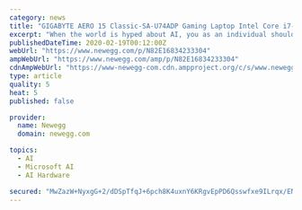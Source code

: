 ```yaml
---
category: news
title: "GIGABYTE AERO 15 Classic-SA-U74ADP Gaming Laptop Intel Core i7-9750H 2.60 GHz 15.6\" 4K/UHD Windows 10 Pro 64-bit"
excerpt: "When the world is hyped about AI, you as an individual should ask and think what AI can really do for you. GIGABYTE went a step further by adapting the perspective and experiences of our users and cooperate with Microsoft Azure to bring you the world’s first AI laptop - the AERO 15 Classic. User preference data passes through the Microsoft ..."
publishedDateTime: 2020-02-19T00:12:00Z
webUrl: "https://www.newegg.com/p/N82E16834233304"
ampWebUrl: "https://www.newegg.com/amp/p/N82E16834233304"
cdnAmpWebUrl: "https://www-newegg-com.cdn.ampproject.org/c/s/www.newegg.com/amp/p/N82E16834233304"
type: article
quality: 5
heat: 5
published: false

provider:
  name: Newegg
  domain: newegg.com

topics:
  - AI
  - Microsoft AI
  - AI Hardware

secured: "MwZazW+NyxgG+2/dDSpTfqJ+6pch8K4uxnY6KRgvEpPD6Qsswfxe9ILrqx/ENYR1kro46g9SB/sZ4pQ/Q5V2lLqkmiwfcw5DV6iufDpWJEUEjlQ9sov2TxUmkdxRg4cpvETTyrnln76tr2eM66Pbl+XlwtXN+xeInqhHReD8QkzepwUeFPU/0W9X3NaHbzmWRXkgEPVwAK2sl4d69c9cL0qTanx+/7RPvB+fJWQIDNcNZOqHPVKcFw1AS+GSh0zPfkkHsaGL+GoCw3st8XkuFIUMXNXYPgGhLKXwBFP7ESqi4umsd+AsVBE+S3uh5ssyW6iKTmMLw6BpXb7MxU2jkTV+Tas0dFF5Uwzv/32POi7mPty0dO1Yk0dCplZ8fcRwIcqkWYz17hqfRhRTU/MquWj2qMj3EyVZ26E4kVumvI+fHnohujGEmQMt5L9kqVM/m34L02QPgR2Uq4FNea6+CK4gNqDMPsSL6ks97L+77Yo=;olmZNB9qrKa1rfhoFVe3ZQ=="
---
```



